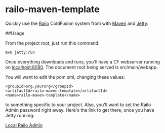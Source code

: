 railo-maven-template
====================

Quickly use the [Railo](http://www.getrailo.org) ColdFusion system from with [Maven](http://maven.apache.org/) and [Jetty](http://jetty.codehaus.org/jetty/).

##Usage

From the project root, just run this command:

    mvn jetty:run

Once everything downloads and runs, you'll have a CF webserver running on [localhost:8080](http://localhost:8080).  The document root being served is src/main/webapp.

You will want to edit the pom.xml, changing these values:

    <groupId>org.yourorg</groupId>
    <artifactId>railo-maven-template</artifactId>
    <name>railo-maven-template</name>

to something specific to your project.  Also, you'll want to set the Railo Admin password right away.  Here's the link to get there, once you have Jetty running:

[Local Railo Admin](http://localhost:8080/railo-context/admin/web.cfm)
